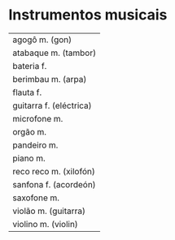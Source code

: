 # Instrumentos musicais

||
| -- |
| agogô m. (gon) |
| atabaque m. (tambor) |
| bateria f. |
| berimbau m. (arpa) |
| flauta f. |
| guitarra f. (eléctrica) |
| microfone m. |
| orgão m. |
| pandeiro m. |
| piano m. |
| reco reco m. (xilofón) |
| sanfona f. (acordeón) |
| saxofone m. |
| violão m. (guitarra) |
| violino m. (violin) |

